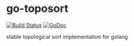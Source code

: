 go-toposort
==
[![Build Status](https://travis-ci.org/philopon/go-toposort.svg?branch=master)](https://travis-ci.org/philopon/go-toposort)
[![GoDoc](https://godoc.org/github.com/philopon/go-toposort?status.svg)](https://godoc.org/github.com/philopon/go-toposort)

stable topological sort implementation for golang

